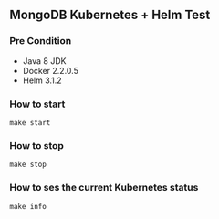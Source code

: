 ## MongoDB Kubernetes + Helm Test
### Pre Condition
- Java 8 JDK
- Docker 2.2.0.5
- Helm 3.1.2

### How to start
```
make start
```

### How to stop
```
make stop
```

### How to ses the current Kubernetes status
```
make info
```
